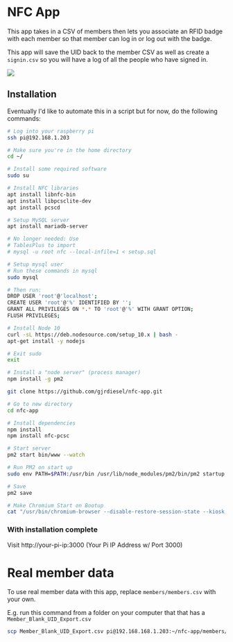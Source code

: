 # NFC App

This app takes in a CSV of members then lets you associate an RFID badge with each member
so that member can log in or log out with the badge.

This app will save the UID back to the member CSV as well as create a `signin.csv` so you will have
a log of all the people who have signed in.

<a href="https://www.youtube.com/watch?v=7-MVB1sp2Mg"><img src="images/example.gif"></a>

## Installation

Eventually I'd like to automate this in a script but for now, do the following commands:

```bash
# Log into your raspberry pi
ssh pi@192.168.1.203

# Make sure you're in the home directory
cd ~/

# Install some required software
sudo su

# Install NFC libraries
apt install libnfc-bin
apt install libpcsclite-dev
apt install pcscd

# Setup MySQL server
apt install mariadb-server

# No longer needed: Use 
# TablesPlus to import
# mysql -u root nfc --local-infile=1 < setup.sql

# Setup mysql user
# Run these commands in mysql
sudo mysql

# Then run:
DROP USER 'root'@'localhost';
CREATE USER 'root'@'%' IDENTIFIED BY '';
GRANT ALL PRIVILEGES ON *.* TO 'root'@'%' WITH GRANT OPTION;
FLUSH PRIVILEGES;

# Install Node 10
curl -sL https://deb.nodesource.com/setup_10.x | bash -
apt-get install -y nodejs

# Exit sudo 
exit

# Install a "node server" (process manager)
npm install -g pm2

git clone https://github.com/gjrdiesel/nfc-app.git

# Go to new directory
cd nfc-app

# Install dependencies
npm install
npm install nfc-pcsc

# Start server
pm2 start bin/www --watch

# Run PM2 on start up
sudo env PATH=$PATH:/usr/bin /usr/lib/node_modules/pm2/bin/pm2 startup systemd -u pi --hp /home/pi

# Save 
pm2 save

# Make Chromium Start on Bootup
cat "/usr/bin/chromium-browser --disable-restore-session-state --kiosk http://localhost:3000/" >> /etc/xdg/lxsession/LXDE-pi/autostart
```

### With installation complete

Visit http://your-pi-ip:3000 (Your Pi IP Address w/ Port 3000)

# Real member data
To use real member data with this app, replace `members/members.csv` with your own.

E.g. run this command from a folder on your computer that that has a `Member_Blank_UID_Export.csv`
```bash
scp Member_Blank_UID_Export.csv pi@192.168.168.1.203:~/nfc-app/members/members.csv
```
